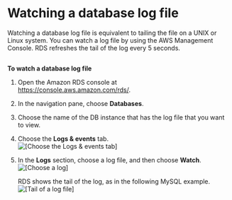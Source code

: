 # Watching a database log file<a name="USER_LogAccess.Procedural.Watching"></a>

Watching a database log file is equivalent to tailing the file on a UNIX or Linux system\. You can watch a log file by using the AWS Management Console\. RDS refreshes the tail of the log every 5 seconds\.

## <a name="USER_LogAccess.Procedural.Watching.CON"></a>

**To watch a database log file**

1. Open the Amazon RDS console at [https://console\.aws\.amazon\.com/rds/](https://console.aws.amazon.com/rds/)\.

1. In the navigation pane, choose **Databases**\.

1. Choose the name of the DB instance that has the log file that you want to view\.

1. Choose the **Logs & events** tab\.  
![\[Choose the Logs & events tab\]](http://docs.aws.amazon.com/AmazonRDS/latest/AuroraUserGuide/images/Monitoring_logsEvents.png)

1. In the **Logs** section, choose a log file, and then choose **Watch**\.  
![\[Choose a log\]](http://docs.aws.amazon.com/AmazonRDS/latest/AuroraUserGuide/images/Monitoring_LogsEvents_watch.png)

   RDS shows the tail of the log, as in the following MySQL example\.  
![\[Tail of a log file\]](http://docs.aws.amazon.com/AmazonRDS/latest/AuroraUserGuide/images/Monitoring_LogsEvents_watch_content.png)